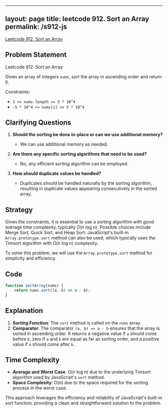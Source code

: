 
---
layout: page
title: leetcode 912. Sort an Array
permalink: /s912-js
---
[Leetcode 912. Sort an Array](https://algoadvance.github.io/algoadvance/l912)
## Problem Statement

Leetcode 912: Sort an Array

Given an array of integers `nums`, sort the array in ascending order and return it.

Constraints:
- `1 <= nums.length <= 5 * 10^4`
- `-5 * 10^4 <= nums[i] <= 5 * 10^4`

## Clarifying Questions

1. **Should the sorting be done in-place or can we use additional memory?**
   - We can use additional memory as needed.

2. **Are there any specific sorting algorithms that need to be used?**
   - No, any efficient sorting algorithm can be employed.

3. **How should duplicate values be handled?**
   - Duplicates should be handled naturally by the sorting algorithm, resulting in duplicate values appearing consecutively in the sorted array.

## Strategy

Given the constraints, it is essential to use a sorting algorithm with good average time complexity, typically O(n log n). Possible choices include Merge Sort, Quick Sort, and Heap Sort. JavaScript's built-in `Array.prototype.sort` method can also be used, which typically uses the Timsort algorithm with O(n log n) complexity.

To solve this problem, we will use the `Array.prototype.sort` method for simplicity and efficiency.

## Code

```javascript
function sortArray(nums) {
    return nums.sort((a, b) => a - b);
}
```

## Explanation

1. **Sorting Function**: The `sort` method is called on the `nums` array.
2. **Comparator**: The comparator `(a, b) => a - b` ensures that the array is sorted in ascending order. It returns a negative value if `a` should come before `b`, zero if `a` and `b` are equal as far as sorting order, and a positive value if `a` should come after `b`.

## Time Complexity

- **Average and Worst Case**: O(n log n) due to the underlying Timsort algorithm used by JavaScript's `sort` method.
- **Space Complexity**: O(n) due to the space required for the sorting process in the worst case.

This approach leverages the efficiency and reliability of JavaScript's built-in sort function, providing a clean and straightforward solution to the problem.